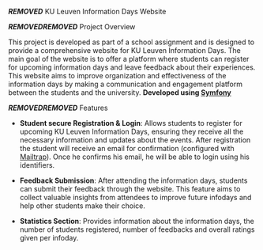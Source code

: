 ***REMOVED*** KU Leuven Information Days Website

***REMOVED******REMOVED*** Project Overview

This project is developed as part of a school assignment and is designed to provide a comprehensive website for KU Leuven Information Days. 
The main goal of the website is to offer a platform where students can register for upcoming information days and leave feedback about their experiences. 
This website aims to improve organization and effectiveness of the information days by making a communication and engagement platform between the students and the university.
**Developed using [Symfony](https://symfony.com/)**

***REMOVED******REMOVED*** Features

- **Student secure Registration & Login**: Allows students to register for upcoming KU Leuven Information Days, ensuring they receive all the necessary information and updates about the events. After registration the student will receive an email for confirmation (configured with [Mailtrap](https://mailtrap.io/?gad_source=1&gclid=CjwKCAjw7-SvBhB6EiwAwYdCAcXoAXYzh32WoOuzIfyrV9mNY6w-Wt-Z4vLDWf04N2XMzZ3hGGpjLhoCO6MQAvD_BwE)). Once he confirms his email, he will be able to login using his identifiers.  

- **Feedback Submission**: After attending the information days, students can submit their feedback through the website. This feature aims to collect valuable insights from attendees to improve future infodays and help other students make their choice.

- **Statistics Section**: Provides information about the information days, the number of students registered, number of feedbacks and overall ratings given per infoday. 
